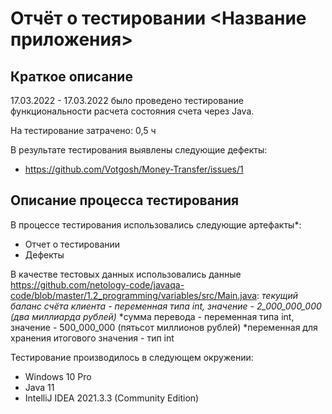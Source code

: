 # Отчёт о тестировании <Название приложения>

## Краткое описание

17.03.2022 - 17.03.2022 было проведено тестирование функциональности расчета состояния счета через Java.

На тестирование затрачено: 0,5 ч

В результате тестирования выявлены следующие дефекты:
* https://github.com/Votgosh/Money-Transfer/issues/1

## Описание процесса тестирования

В процессе тестирования использовались следующие артефакты*:
* Отчет о тестировании
* Дефекты

В качестве тестовых данных использовались данные https://github.com/netology-code/javaqa-code/blob/master/1.2_programming/variables/src/Main.java:
*текущий баланс счёта клиента - переменная типа int, значение - 2_000_000_000 (два миллиарда рублей)*
*сумма перевода - переменная типа int, значение - 500_000_000 (пятьсот миллионов рублей)
*переменная для хранения итогового значения - тип int

Тестирование производилось в следующем окружении:
* Windows 10 Pro
* Java 11
* IntelliJ IDEA 2021.3.3 (Community Edition)